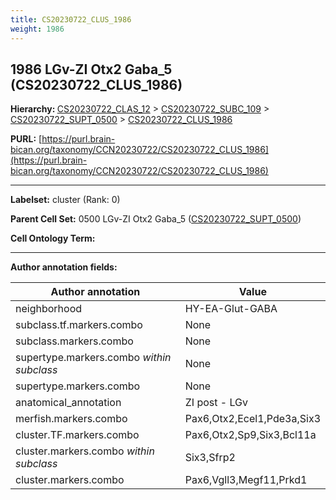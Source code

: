 ```yaml
---
title: CS20230722_CLUS_1986
weight: 1986
---
```

## 1986 LGv-ZI Otx2 Gaba_5 (CS20230722_CLUS_1986)
<b>Hierarchy: </b>
[CS20230722_CLAS_12](../CS20230722_CLAS_12) >
[CS20230722_SUBC_109](../CS20230722_SUBC_109) >
[CS20230722_SUPT_0500](../CS20230722_SUPT_0500) >
[CS20230722_CLUS_1986](../CS20230722_CLUS_1986)

**PURL:** [https://purl.brain-bican.org/taxonomy/CCN20230722/CS20230722_CLUS_1986](https://purl.brain-bican.org/taxonomy/CCN20230722/CS20230722_CLUS_1986)

---


**Labelset:** cluster (Rank: 0)

**Parent Cell Set:** 0500 LGv-ZI Otx2 Gaba_5 ([CS20230722_SUPT_0500](../CS20230722_SUPT_0500))



**Cell Ontology Term:** 

[MARKER GENES.]: #


---

[TRANSFERRED ANNOTATIONS.]: #


[AUTHOR ANNOTATION FIELDS.]: #


**Author annotation fields:**

| Author annotation | Value |
|-------------------|-------|
|neighborhood|HY-EA-Glut-GABA|
|subclass.tf.markers.combo|None|
|subclass.markers.combo|None|
|supertype.markers.combo _within subclass_|None|
|supertype.markers.combo|None|
|anatomical_annotation|ZI post - LGv|
|merfish.markers.combo|Pax6,Otx2,Ecel1,Pde3a,Six3|
|cluster.TF.markers.combo|Pax6,Otx2,Sp9,Six3,Bcl11a|
|cluster.markers.combo _within subclass_|Six3,Sfrp2|
|cluster.markers.combo|Pax6,Vgll3,Megf11,Prkd1|
